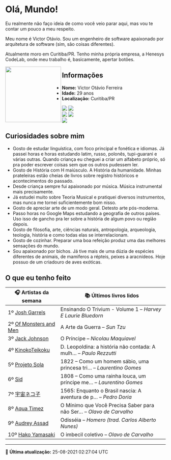 # Olá, Mundo!

Eu realmente não faço ideia de como você veio parar aqui, mas vou te contar um pouco a meu respeito.

Meu nome é Victor Otávio. Sou um engenheiro de software apaixonado por arquitetura de software (sim, são coisas diferentes).

Atualmente moro em Curitiba/PR. Tenho minha própria empresa, a Henesys CodeLab, onde meu trabalho é, basicamente, apertar botões.

<img align="left" src="https://github.com/vctrtvfrrr/vctrtvfrrr/raw/master/octocat.png" alt="" width="175" />

## Informações

- **Nome:** Victor Otávio Ferreira
- **Idade:** 29 anos
- **Localização:** Curitiba/PR

[![](https://img.shields.io/badge/LinkedIn-victorotavio-blue)](https://www.linkedin.com/in/victorotavio/) [![](https://img.shields.io/badge/Twitter-@vctrtvfrrr-blue)](https://twitter.com/vctrtvfrrr)  
[![](https://img.shields.io/badge/GitHub-vctrtvfrrr-24292e)](https://github.com/vctrtvfrrr) [![](https://img.shields.io/badge/GitLab-vctrtvfrrr-ec5d16)](https://gitlab.com/vctrtvfrrr)  
[![](https://img.shields.io/badge/Email-victor@otavioferreira.com.br-red)](mailto:victor@otavioferreira.com.br)  

## Curiosidades sobre mim

-   Gosto de estudar linguística, com foco principal e fonética e idiomas. Já passei horas e horas estudando latim, russo, polonês, tupi-guarani e várias outras. Quando criança eu cheguei a criar um alfabeto próprio, só pra poder escrever coisas sem que os outros pudessem ler.
-   Gosto de História com H maiúsculo. A História da humanidade. Minhas prateleiras estão cheias de livros sobre registro históricos e acontecimentos do passado.
-   Desde criança sempre fui apaixonado por música. Música instrumental mais precisamente.
-   Já estudei muito sobre Teoria Musical e pratiquei diversos instrumentos, mas nunca me tornei suficientemente bom nisso.
-   Gosto de apreciar arte de um modo geral. Detesto arte pós-moderna.
-   Passo horas no Google Maps estudando a geografia de outros países. Uso isso de gancho pra ler sobre a história de algum povo ou região depois.
-   Gosto de filosofia, arte, ciências naturais, antropologia, arqueologia, teologia, história e como todas elas se interrelacionam.
-   Gosto de cozinhar. Preparar uma boa refeição produz uma das melhores sensações do mundo.
-   Sou apaixonado por bichos. Já tive mais de uma dúzia de espécies diferentes de animais, de mamiferos a répteis, peixes a aracnídeos. Hoje possuo de um criadouro de aves exóticas.


## O que eu tenho feito

|                                  🎧 Artistas da semana                                   |                      📚 Últimos livros lidos                      |
|------------------------------------------------------------------------------------------|-------------------------------------------------------------------|
| 1º [Josh Garrels](https://www.last.fm/music/Josh+Garrels)                                | Ensinando O Trivium - Volume 1	–	_Harvey E Laurie Bluedorn_         |
| 2º [Of Monsters and Men](https://www.last.fm/music/Of+Monsters+and+Men)                  | A Arte da Guerra	–	_Sun Tzu_                                        |
| 3º [Jack Johnson](https://www.last.fm/music/Jack+Johnson)                                | O Príncipe	–	_Nicolau Maquiavel_                                    |
| 4º [KinokoTeikoku](https://www.last.fm/music/KinokoTeikoku)                              | D. Leopoldina: a história não contada: A mulh…	–	_Paulo Rezzutti_   |
| 5º [Projeto Sola](https://www.last.fm/music/Projeto+Sola)                                | 1822 – Como um homem sábio, uma princesa tri…	–	_Laurentino Gomes_  |
| 6º [Sid](https://www.last.fm/music/Sid)                                                  | 1808 – Como uma rainha louca, um príncipe me…	–	_Laurentino Gomes_  |
| 7º [宇宙ネコ子](https://www.last.fm/music/%E5%AE%87%E5%AE%99%E3%83%8D%E3%82%B3%E5%AD%90) | 1565: Enquanto o Brasil nascia: A aventura de p…	–	_Pedro Doria_    |
| 8º [Aqua Timez](https://www.last.fm/music/Aqua+Timez)                                    | O Mínimo que Você Precisa Saber para não Ser…	–	_Olavo de Carvalho_ |
| 9º [Audrey Assad](https://www.last.fm/music/Audrey+Assad)                                | Odisséia	–	_Homero (trad. Carlos Alberto Nunes)_                    |
| 10º [Hako Yamasaki](https://www.last.fm/music/Hako+Yamasaki)                             | O imbecil coletivo	–	_Olavo de Carvalho_                            |


---

🚀 **Última atualização:** 25-08-2021 02:27:04 UTC